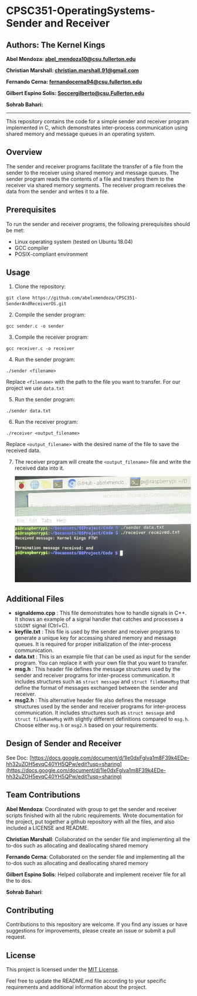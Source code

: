 # CPSC351-OperatingSystems-Sender and Receiver

## **Authors: The Kernel Kings**

**Abel Mendoza: abel_mendoza10@csu.fullerton.edu**

**Christian Marshall: christian.marshall.91@gmail.com**

**Fernando Cerna: fernandocerna94@csu.fullerton.edu**

**Gilbert Espino Solis: Soccergilberto@csu.Fullerton.edu**

**Sohrab Bahari:**

---

This repository contains the code for a simple sender and receiver program implemented in C, which demonstrates inter-process communication using shared memory and message queues in an operating system.

## Overview

The sender and receiver programs facilitate the transfer of a file from the sender to the receiver using shared memory and message queues. The sender program reads the contents of a file and transfers them to the receiver via shared memory segments. The receiver program receives the data from the sender and writes it to a file.

## Prerequisites

To run the sender and receiver programs, the following prerequisites should be met:

* Linux operating system (tested on Ubuntu 18.04)
* GCC compiler
* POSIX-compliant environment

## Usage

1. Clone the repository:

```shell
git clone https://github.com/abelxmendoza/CPSC351-SenderAndReceiverOS.git
```

2. Compile the sender program:

```shell
gcc sender.c -o sender
```

3. Compile the receiver program:

```shell
gcc receiver.c -o receiver
```

4. Run the sender program:

```shell
./sender <filename>
```

Replace `<filename>` with the path to the file you want to transfer. For our project we use `data.txt`

5. Run the sender program:

```shell
./sender data.txt
```

6. Run the receiver program:

```shell
./receiver <output_filename>
```

Replace `<output_filename>` with the desired name of the file to save the received data.

7. The receiver program will create the `<output_filename>` file and write the received data into it.

   ![1687734405623](image/README/1687734405623.png)

## Additional Files

* **signaldemo.cpp** : This file demonstrates how to handle signals in C++. It shows an example of a signal handler that catches and processes a `SIGINT` signal (Ctrl+C).
* **keyfile.txt** : This file is used by the sender and receiver programs to generate a unique key for accessing shared memory and message queues. It is required for proper initialization of the inter-process communication.
* **data.txt** : This is an example file that can be used as input for the sender program. You can replace it with your own file that you want to transfer.
* **msg.h** : This header file defines the message structures used by the sender and receiver programs for inter-process communication. It includes structures such as `struct message` and `struct fileNameMsg` that define the format of messages exchanged between the sender and receiver.
* **msg2.h** : This alternative header file also defines the message structures used by the sender and receiver programs for inter-process communication. It includes structures such as `struct message` and `struct fileNameMsg` with slightly different definitions compared to `msg.h`. Choose either `msg.h` or `msg2.h` based on your requirements.

## Design of Sender and Receiver

See Doc: [https://docs.google.com/document/d/1le0dxFglva1m8F39k4EDe-hh32uZOH5evqC40YH5QPw/edit?usp=sharing](https://docs.google.com/document/d/1le0dxFglva1m8F39k4EDe-hh32uZOH5evqC40YH5QPw/edit?usp=sharing)

## Team Contributions

**Abel Mendoza**: Coordinated with group to get the sender and receiver scripts finished with all the rubric requirements. Wrote documentation for the project, put together a github repository with all the files, and also included a LICENSE and README.

**Christian Marshall**: Collaborated on the sender file and implementing all the to-dos such as allocating and deallocating shared memory

**Fernando Cerna**: Collaborated on the sender file and implementing all the to-dos such as allocating and deallocating shared memory

**Gilbert Espino Solis**: Helped collaborate and implement receiver file for all the to dos.

**Sohrab Bahari**:

[
]()

## Contributing

Contributions to this repository are welcome. If you find any issues or have suggestions for improvements, please create an issue or submit a pull request.

## License

This project is licensed under the [MIT License](https://chat.openai.com/c/LICENSE).

Feel free to update the README.md file according to your specific requirements and additional information about the project.

